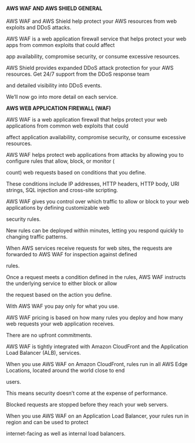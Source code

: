 #### AWS WAF AND AWS SHIELD GENERAL

AWS WAF and AWS Shield help protect your AWS resources from web exploits and
DDoS attacks.

AWS WAF is a web application firewall service that helps protect your web apps
from common exploits that could affect

app availability, compromise security, or consume excessive resources.

AWS Shield provides expanded DDoS attack protection for your AWS resources. Get
24/7 support from the DDoS response team

and detailed visibility into DDoS events.

We’ll now go into more detail on each service.

**AWS WEB APPLICATION FIREWALL (WAF)**

AWS WAF is a web application firewall that helps protect your web applications
from common web exploits that could

affect application availability, compromise security, or consume excessive
resources.

AWS WAF helps protect web applications from attacks by allowing you to configure
rules that allow, block, or monitor (

count) web requests based on conditions that you define.

These conditions include IP addresses, HTTP headers, HTTP body, URI strings, SQL
injection and cross-site scripting.

AWS WAF gives you control over which traffic to allow or block to your web
applications by defining customizable web

security rules.

New rules can be deployed within minutes, letting you respond quickly to
changing traffic patterns.

When AWS services receive requests for web sites, the requests are forwarded to
AWS WAF for inspection against defined

rules.

Once a request meets a condition defined in the rules, AWS WAF instructs the
underlying service to either block or allow

the request based on the action you define.

With AWS WAF you pay only for what you use.

AWS WAF pricing is based on how many rules you deploy and how many web requests
your web application receives.

There are no upfront commitments.

AWS WAF is tightly integrated with Amazon CloudFront and the Application Load
Balancer (ALB), services.

When you use AWS WAF on Amazon CloudFront, rules run in all AWS Edge Locations,
located around the world close to end

users.

This means security doesn’t come at the expense of performance.

Blocked requests are stopped before they reach your web servers.

When you use AWS WAF on an Application Load Balancer, your rules run in region
and can be used to protect

internet-facing as well as internal load balancers.

